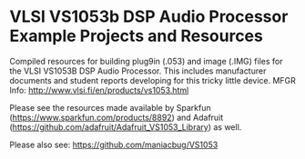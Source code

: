# VLSI VS1053b DSP Audio Processor Example Projects and Resources

Compiled resources for building plug9in (.053) and image (.IMG) files for the VLSI VS1053B DSP Audio Processor.  This includes manufacturer documents and student reports developing for this tricky little device.  MFGR Info: http://www.vlsi.fi/en/products/vs1053.html

Please see the resources made available by Sparkfun (https://www.sparkfun.com/products/8892) and Adafruit (https://github.com/adafruit/Adafruit_VS1053_Library) as well.

Please also see:  https://github.com/maniacbug/VS1053
